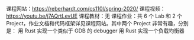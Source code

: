 课程网站：https://reberhardt.com/cs110l/spring-2020/
课程视频：https://youtu.be/j7AQrtLevUE
课程教材：无
课程作业：共 6 个 Lab 和 2 个 Project，作业文档和代码框架详见课程网站。其中两个 Project 非常有趣，分别是：
用 Rust 实现一个类似于 GDB 的 debugger
用 Rust 实现一个负载均衡器
